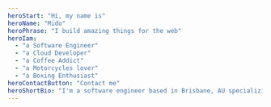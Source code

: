 ```yaml
---
heroStart: "Hi, my name is"
heroName: "Mido"
heroPhrase: "I build amazing things for the web"
heroIam:
  - "a Software Engineer"
  - "a Cloud Developer"
  - "a Coffee Addict"
  - "a Motorcycles lover"
  - "a Boxing Enthusiast"
heroContactButton: "Contact me"
heroShortBio: "I'm a software engineer based in Brisbane, AU specializing in building  websites and applications."
---
```

